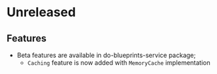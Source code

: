 # Unreleased

## Features

- Beta features are available in do-blueprints-service package;
  - `Caching` feature is now added with `MemoryCache` implementation
